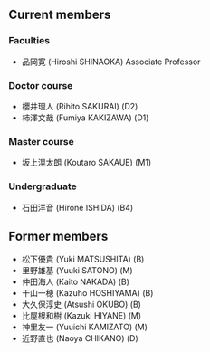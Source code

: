 ## Current members


### Faculties

* 品岡寛 (Hiroshi SHINAOKA) Associate Professor

### Doctor course
* 櫻井理人 (Rihito SAKURAI) (D2)
* 柿澤文哉 (Fumiya KAKIZAWA) (D1)

### Master course
* 坂上滉太朗 (Koutaro SAKAUE) (M1)

### Undergraduate
* 石田洋音 (Hirone ISHIDA) (B4)

## Former members

* 松下優貴 (Yuki MATSUSHITA) (B)
* 里野雄基 (Yuuki SATONO) (M)
* 仲田海人 (Kaito NAKADA) (B)
* 干山一穂 (Kazuho HOSHIYAMA) (B)
* 大久保淳史 (Atsushi OKUBO) (B)
* 比屋根和樹 (Kazuki HIYANE) (M)
* 神里友一 (Yuuichi KAMIZATO) (M)
* 近野直也 (Naoya CHIKANO) (D)